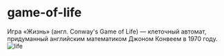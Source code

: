 # game-of-life

Игра «Жизнь» (англ. Conway's Game of Life) — клеточный автомат, придуманный английским математиком Джоном Конвеем в 1970 году.
![life](https://upload.wikimedia.org/wikipedia/commons/e/e5/Gospers_glider_gun.gif)

